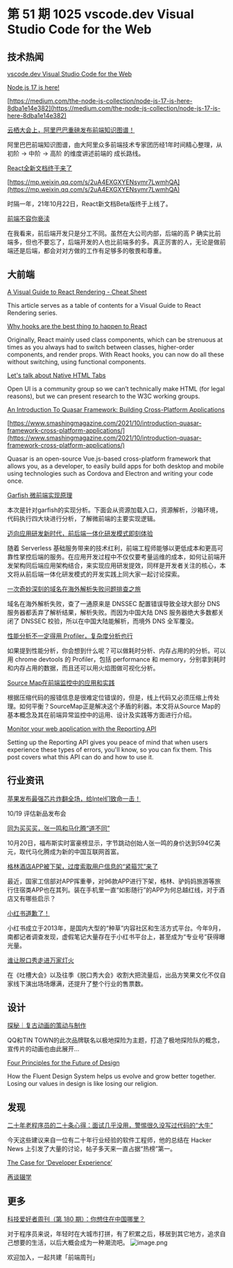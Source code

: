 # 第 51 期 1025 vscode.dev Visual Studio Code for the Web
## 技术热闻
[vscode.dev Visual Studio Code for the Web](https://code.visualstudio.com/blogs/2021/10/20/vscode-dev)


[Node.js 17 is here!](https://nodejs.org/en/blog/release/v17.0.0/)


[https://medium.com/the-node-js-collection/node-js-17-is-here-8dba1e14e382](https://medium.com/the-node-js-collection/node-js-17-is-here-8dba1e14e382)


[云栖大会上，阿里巴巴重磅发布前端知识图谱！](https://mp.weixin.qq.com/s/c8WXCTl6wMqd2AJktX7SIg)

阿里巴巴前端知识图谱，由大阿里众多前端技术专家团历经1年时间精心整理，从 初阶 -> 中阶 -> 高阶 的维度讲述前端的 成长路线。

[React全新文档终于来了](https://beta.reactjs.org/)


[https://mp.weixin.qq.com/s/2uA4EXGXYENsymr7LwmhQA](https://mp.weixin.qq.com/s/2uA4EXGXYENsymr7LwmhQA)

时隔一年，21年10月22日，React新文档Beta版终于上线了。

[前端不容你亵渎](https://mp.weixin.qq.com/s/uZ02TG27zeqmB-9O_1BvhA)

在我看来，前后端开发只是分工不同。虽然在大公司内部，后端的高 P 确实比前端多，但也不要忘了，后端开发的人也比前端多的多。真正厉害的人，无论是做前端还是后端，都会对对方做的工作有足够多的敬畏和尊重。

## 大前端
[A Visual Guide to React Rendering - Cheat Sheet](https://alexsidorenko.com/blog/react-render-cheat-sheet/)

This article serves as a table of contents for a Visual Guide to React Rendering series.

[Why hooks are the best thing to happen to React](https://stackoverflow.blog/2021/10/20/why-hooks-are-the-best-thing-to-happen-to-react/)

Originally, React mainly used class components, which can be strenuous at times as you always had to switch between classes, higher-order components, and render props. With React hooks, you can now do all these without switching, using functional components.

[Let's talk about Native HTML Tabs](https://daverupert.com/2021/10/native-html-tabs/)

Open UI is a community group so we can’t technically make HTML (for legal reasons), but we can present research to the W3C working groups.

[An Introduction To Quasar Framework: Building Cross-Platform Applications](https://github.com/quasarframework/quasar)


[https://www.smashingmagazine.com/2021/10/introduction-quasar-framework-cross-platform-applications/](https://www.smashingmagazine.com/2021/10/introduction-quasar-framework-cross-platform-applications/)

Quasar is an open-source Vue.js-based cross-platform framework that allows you, as a developer, to easily build apps for both desktop and mobile using technologies such as Cordova and Electron and writing your code once.

[Garfish 微前端实现原理](https://mp.weixin.qq.com/s/5t1RpPXVCGCPlxGBmxUGbg)

本次是针对garfish的实现分析。下面会从资源加载入口，资源解析，沙箱环境，代码执行四大块进行分析，了解微前端的主要实现逻辑。

[迈向应用研发新时代，前后端一体化研发模式即刻体验](https://mp.weixin.qq.com/s/PvZbW1Nm2-w2F1qYaNfLpg)

随着 Serverless 基础服务带来的技术红利，前端工程师能够以更低成本和更高可靠性掌控后端的服务。在应用开发过程中不仅仅要考量运维的成本，如何让前端开发架构同后端应用架构结合，来实现应用研发提效，同样是开发者关注的核心，本文将从前后端一体化研发模式的开发实践上同大家一起讨论探索。

[一次奇妙深刻的域名在海外解析失败问题排查之旅](https://mp.weixin.qq.com/s/mknHGXcaMnPGRLMpEBdRSA)

域名在海外解析失败，查了一通原来是 DNSSEC 配置错误导致全球大部分 DNS 服务器都丢弃了解析结果，解析失败。而因为中国大陆 DNS 服务器绝大多数都关闭了 DNSSEC 校验，所以在中国大陆能解析，而境外 DNS 全军覆没。

[性能分析不一定得用 Profiler，复杂度分析也行](https://mp.weixin.qq.com/s/DoGxYQO0KF2DzNNnldLLPg)

如果提到性能分析，你会想到什么呢？可以做耗时分析、内存占用的的分析。可以用 chrome devtools 的 Profiler，包括 performance 和 memory，分别拿到耗时和内存占用的数据，而且还可以用火焰图做可视化分析。

[Source Map在前端监控中的应用和实践](https://mp.weixin.qq.com/s/OmUKoF_5BishvHx_z4_bMQ)

根据压缩代码的报错信息是很难定位错误的，但是，线上代码又必须压缩上传处理。如何平衡？SourceMap正是解决这个矛盾的利器。本文将从Source Map的基本概念及其在前端异常监控中的运用、设计及实践等方面进行介绍。

[Monitor your web application with the Reporting API](https://web.dev/reporting-api/)

Setting up the Reporting API gives you peace of mind that when users experience these types of errors, you'll know, so you can fix them. This post covers what this API can do and how to use it.

## 行业资讯
[苹果发布最强芯片炸翻全场，给Intel们致命一击！](https://mp.weixin.qq.com/s/Dxb_EfgkH0v1bmwEsPnpfg)

10/19 评估新品发布会

[同为买买买，张一鸣和马化腾“道不同”](https://mp.weixin.qq.com/s/3akwbygwj8Tj6gjiBP6d3Q)

10月20日，福布斯实时富豪榜显示，字节跳动创始人张一鸣的身价达到594亿美元，取代马化腾成为新的中国互联网首富。

[格林酒店APP被下架，过度索取用户信息的“紧箍咒”来了](https://mp.weixin.qq.com/s/CQ9EGGSPMI508AJLp3Losg)

最近，国家工信部对APP挥重拳，对96款APP进行下架，格林、驴妈妈旅游等旅行住宿类APP也在其列。装在手机里一直“如影随行”的APP为何总越红线，对于酒店又有哪些启示？

[小红书道歉了！](https://mp.weixin.qq.com/s/Hh4JAtKywy-CK1OlFvnrWg)

小红书成立于2013年，是国内大型的“种草”内容社区和生活方式平台。今年9月，南都记者调查发现，虚假笔记大量存在于小红书平台上，甚至成为“专业号”获得曝光量。

[谁让脱口秀走进万家灯火](https://mp.weixin.qq.com/s/QfZObxz2s4_UBE71m52U7Q)

在《吐槽大会》以及往季《脱口秀大会》收割大把流量后，出品方笑果文化不仅自家线下演出场场爆满，还提升了整个行业的售票数。

## 设计
[探秘｜复古动画的策动与制作](https://mp.weixin.qq.com/s/_EmhnGe-XHlZ2tsWjQdrQw)

QQ和TIN TOWN的此次品牌联名以极地探险为主题，打造了极地探险队的概念，宣传片的动画也由此展开...

[Four Principles for the Future of Design](https://medium.com/microsoft-design/four-principles-for-the-future-of-design-78922340cece)

How the Fluent Design System helps us evolve and grow better together. Losing our values in design is like losing our religion.

## 发现
[二十年老程序员的二十条心得：面试几乎没用，警惕很久没写过代码的“大牛”](https://www.infoq.cn/article/o1Fjrx83Pbh4mf9xp0O2)

今天这些建议来自一位有二十年行业经验的软件工程师，他的总结在 Hacker News 上引发了大量的讨论，帖子多天来一直占据“热榜”第一。

[The Case for ‘Developer Experience’](https://future.a16z.com/the-case-for-developer-experience/)


[再谈辍学](https://lutaonan.com/blog/talking-about-dropout-again/)


## 更多
[科技爱好者周刊（第 180 期）：你想住在中国哪里？](http://www.ruanyifeng.com/blog/2021/10/weekly-issue-180.html)

对于程序员来说，年轻时在大城市打拼，有了积累之后，移居到其它地方，追求自己想要的生活，以后大概会成为一种潮流吧。
![image.png](https://cdn.nlark.com/yuque/0/2020/png/85771/1605930034828-7fc81343-651f-4a15-8465-eebe5a23cf61.png#height=31&id=C5Hpa&margin=%5Bobject%20Object%5D&name=image.png&originHeight=90&originWidth=2186&originalType=binary&ratio=1&size=14325&status=done&style=none&width=746)


欢迎加入，一起共建「前端周刊」
